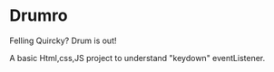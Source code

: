 # Drumro

Felling Quircky? Drum is out!

A basic Html,css,JS project to understand "keydown" eventListener. 
